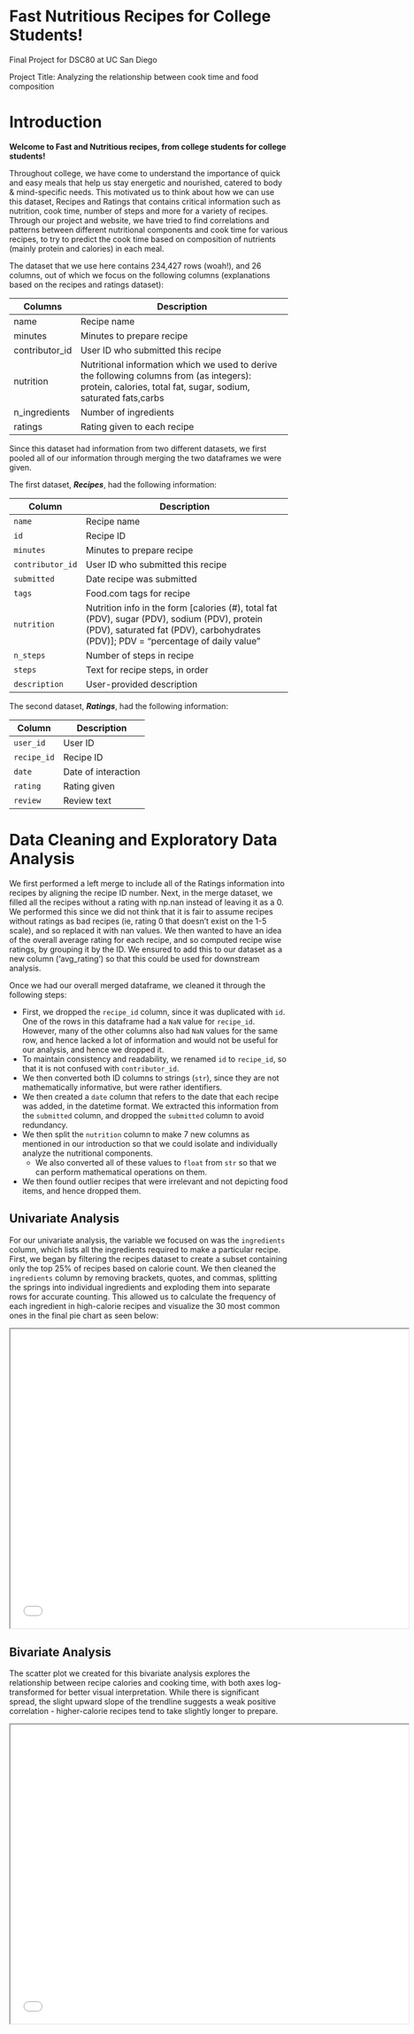 # Fast Nutritious Recipes for College Students!
Final Project for DSC80 at UC San Diego

Project Title: Analyzing the relationship between cook time and food composition

# Introduction

**Welcome to Fast and Nutritious recipes, from college students for college students!**

Throughout college, we have come to understand the importance of quick and easy meals that help us stay energetic and nourished, catered to body & mind-specific needs. This motivated us to think about how we can use this dataset, Recipes and Ratings that contains critical information such as nutrition, cook time, number of steps and more for a variety of recipes. Through our project and website, we have tried to find correlations and patterns between different nutritional components and cook time for various recipes, to try to predict the cook time based on composition of nutrients (mainly protein and calories) in each meal. 

The dataset that we use here contains 234,427 rows (woah!), and 26 columns, out of which we focus on the following columns (explanations based on the recipes and ratings dataset):


| Columns     | Description |
| ----------- | ----------- |
| name        | Recipe name |
| minutes     | Minutes to prepare recipe |
| contributor_id | User ID who submitted this recipe |
| nutrition   | Nutritional information which we used to derive the following columns from (as integers): protein, calories, total fat, sugar, sodium, saturated fats,carbs|
| n_ingredients | Number of ingredients |
| ratings | Rating given to each recipe |


Since this dataset had information from two different datasets, we first pooled all of our information through merging the two dataframes we were given. 

The first dataset, ***Recipes***, had the following information: 


|Column          | Description                                                                                                                 |
|----------------|-----------------------------------------------------------------------------------------------------------------------------|
| `name`         | Recipe name                                                                                                                 |
| `id`           | Recipe ID                                                                                                                   |
| `minutes`      | Minutes to prepare recipe                                                                                                   |
| `contributor_id` | User ID who submitted this recipe                                                                                         |
| `submitted`    | Date recipe was submitted                                                                                                   |
| `tags`         | Food.com tags for recipe                                                                                                    |
| `nutrition`    | Nutrition info in the form [calories (#), total fat (PDV), sugar (PDV), sodium (PDV), protein (PDV), saturated fat (PDV), carbohydrates (PDV)]; PDV = “percentage of daily value” |
| `n_steps`      | Number of steps in recipe                                                                                                   |
| `steps`        | Text for recipe steps, in order                                                                                             |
| `description`  | User-provided description  

The second dataset, ***Ratings***, had the following information:

| Column        | Description             |
|---------------|-------------------------|
| `user_id`     | User ID                 |
| `recipe_id`   | Recipe ID               |
| `date`        | Date of interaction     |
| `rating`      | Rating given            |
| `review`      | Review text             |



# Data Cleaning and Exploratory Data Analysis

We first performed a left merge to include all of the Ratings information into recipes by aligning the recipe ID number. Next, in the merge dataset, we filled all the recipes without a rating with np.nan instead of leaving it as a 0. We performed this since we did not think that it is fair to assume recipes without ratings as bad recipes (ie, rating 0 that doesn’t exist on the 1-5 scale), and so replaced it with nan values. We then wanted to have an idea of the overall average rating for each recipe, and so computed recipe wise ratings, by grouping it by the ID. We ensured to add this to our dataset as a new column (‘avg_rating’) so that this could be used for downstream analysis. 

Once we had our overall merged dataframe, we cleaned it through the following steps:

- First, we dropped the `recipe_id` column, since it was duplicated with `id`. One of the rows in this dataframe had a `NaN` value for `recipe_id`. However, many of the other columns also had `NaN` values for the same row, and hence lacked a lot of information and would not be useful for our analysis, and hence we dropped it.
- To maintain consistency and readability, we renamed `id` to `recipe_id`, so that it is not confused with `contributor_id`.
- We then converted both ID columns to strings (`str`), since they are not mathematically informative, but were rather identifiers.
- We then created a `date` column that refers to the date that each recipe was added, in the datetime format. We extracted this information from the `submitted` column, and dropped the `submitted` column to avoid redundancy.
- We then split the `nutrition` column to make 7 new columns as mentioned in our introduction so that we could isolate and individually analyze the nutritional components.
  - We also converted all of these values to `float` from `str` so that we can perform mathematical operations on them.
- We then found outlier recipes that were irrelevant and not depicting food items, and hence dropped them.


## Univariate Analysis

For our univariate analysis, the variable we focused on was the `ingredients` column, which lists all the ingredients required to make a particular recipe. First, we began by filtering the recipes dataset to create a subset containing only the top 25% of recipes based on calorie count. We then cleaned the `ingredients` column by removing brackets, quotes, and commas, splitting the springs into individual ingredients and exploding them into separate rows for accurate counting. This allowed us to calculate the frequency of each ingredient in high-calorie recipes and visualize the 30 most common ones in the final pie chart as seen below:

<iframe
  src="assets/univariateplot.html"
  width="720"
  height="540"
  frameborder="1"
></iframe>


## Bivariate Analysis

The scatter plot we created for this bivariate analysis explores the relationship between recipe calories and cooking time, with both axes log-transformed for better visual interpretation. While there is significant spread, the slight upward slope of the trendline suggests a weak positive correlation - higher-calorie recipes tend to take slightly longer to prepare.

<iframe
  src="assets/bivariateplot.html"
  width="720"
  height="540"
  frameborder="1"
></iframe>






